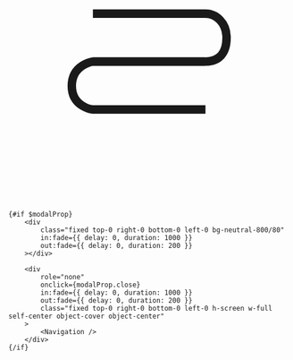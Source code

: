 <script lang="ts">

	import { fade } from 'svelte/transition';

	let width: string | number = 40;
</script>

<div>
	<svg
		role="none"
		onclick={modalProp.open}
		viewBox="0 0 100 100"
		fill="none"
		stroke="currentColor"
		stroke-width="3"
		{width}
	>
		<path
			class="bottom"
			d="m 70,67 h -40 c 0,0 -7.5,-0.802118 -7.5,-8.365747 0,-7.563629 7.5,-8.634253 7.5,-8.634253 h 20"
		/>
		<path class="middle" d="m 30,50 h 40" />
		<path
			class="top"
			d="m 30,33 h 40 c 3.722839,0 7.5,3.126468 7.5,8.578427 0,5.451959 -2.727029,8.421573 -7.5,8.421573 h -20"
		/>
	</svg>

    {#if $modalProp}
    	<div
    		class="fixed top-0 right-0 bottom-0 left-0 bg-neutral-800/80"
    		in:fade={{ delay: 0, duration: 1000 }}
    		out:fade={{ delay: 0, duration: 200 }}
    	></div>

    	<div
    		role="none"
    		onclick={modalProp.close}
    		in:fade={{ delay: 0, duration: 1000 }}
    		out:fade={{ delay: 0, duration: 200 }}
    		class="fixed top-0 right-0 bottom-0 left-0 h-screen w-full self-center object-cover object-center"
    	>
    		<Navigation />
    	</div>
    {/if}

</div>
